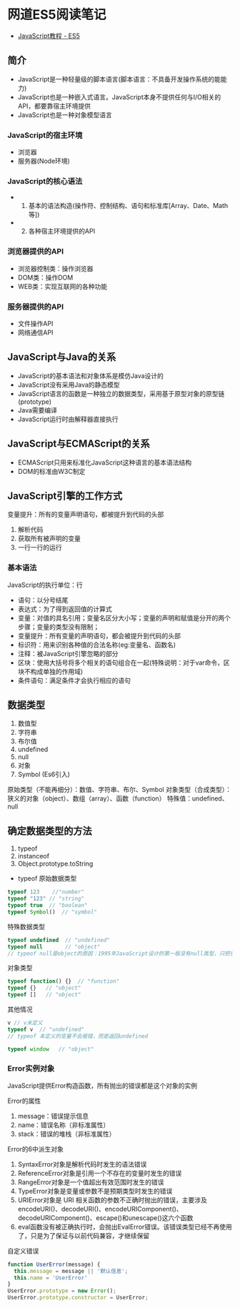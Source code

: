 # 网道ES5阅读笔记

- [JavaScript教程 - ES5](https://wangdoc.com/javascript/)

## 简介
- JavaScript是一种轻量级的脚本语言(脚本语言：不具备开发操作系统的能能力)
- JavaScript也是一种嵌入式语言。JavaScript本身不提供任何与I/O相关的API，都要靠宿主环境提供
- JavaScript也是一种对象模型语言

### JavaScript的宿主环境
- 浏览器
- 服务器(Node环境)

### JavaScript的核心语法
- 1. 基本的语法构造(操作符、控制结构、语句和标准库[Array、Date、Math等])
- 2. 各种宿主环境提供的API

### 浏览器提供的API
- 浏览器控制类：操作浏览器
- DOM类：操作DOM
- WEB类：实现互联网的各种功能
  
### 服务器提供的API
- 文件操作API
- 网络通信API

## JavaScript与Java的关系

- JavaScript的基本语法和对象体系是模仿Java设计的
- JavaScript没有采用Java的静态模型
- JavaScript语言的函数是一种独立的数据类型，采用基于原型对象的原型链(prototype)
- Java需要编译
- JavaScript运行时由解释器直接执行

## JavaScript与ECMAScript的关系
- ECMAScript只用来标准化JavaScript这种语言的基本语法结构
- DOM的标准由W3C制定

## JavaScript引擎的工作方式
变量提升：所有的变量声明语句，都被提升到代码的头部
1. 解析代码
2. 获取所有被声明的变量
3. 一行一行的运行
  
### 基本语法
JavaScript的执行单位：行
- 语句：以分号结尾
- 表达式：为了得到返回值的计算式
- 变量：对值的具名引用；变量名区分大小写；变量的声明和赋值是分开的两个步骤；变量的类型没有限制；
- 变量提升：所有变量的声明语句，都会被提升到代码的头部
- 标识符：用来识别各种值的合法名称(eg:变量名、函数名)
- 注释：被JavaScript引擎忽略的部分
- 区块：使用大括号将多个相关的语句组合在一起(特殊说明：对于var命令，区块不构成单独的作用域)
- 条件语句：满足条件才会执行相应的语句
  
## 数据类型
1. 数值型
2. 字符串
3. 布尔值
4. undefined
5. null
6. 对象
7. Symbol (Es6引入)

原始类型（不能再细分）：数值、字符串、布尔、Symbol
对象类型（合成类型）：狭义的对象（object）、数组（array）、函数（function）
特殊值：undefined、null

## 确定数据类型的方法
1. typeof
2. instanceof
3. Object.prototype.toString

- typeof
原始数据类型
```js
typeof 123    //"number"
typeof "123" // "string"
typeof true  // "boolean"
typeof Symbol()  // "symbol"
```
特殊数据类型
```js
typeof undefined  // "undefined"
typeof null       // "object"
// typeof null是object的原因：1995年JavaScript设计的第一版没有null类型，只把它当做object的一种特殊值。后来null独立出来作为一种单独的数据类型，但是为了兼容以前的代码，typeof null返回object就无法改变了
```
对象类型
```js
typeof function() {}  // "function"
typeof {}   // "object"
typeof []   // "object"
```
其他情况
```js
v // v未定义
typeof v  // "undefined"
// typeof 未定义的变量不会报错，而是返回undefined

typeof window   // "object"
```


### Error实例对象
JavaScript提供Error构造函数，所有抛出的错误都是这个对象的实例

Error的属性
1. message：错误提示信息
2. name：错误名称（非标准属性）
3. stack：错误的堆栈（非标准属性）

Error的6中派生对象
1. SyntaxError对象是解析代码时发生的语法错误
2. ReferenceError对象是引用一个不存在的变量时发生的错误
3. RangeError对象是一个值超出有效范围时发生的错误
4. TypeError对象是变量或参数不是预期类型时发生的错误
5. URIError对象是 URI 相关函数的参数不正确时抛出的错误，主要涉及encodeURI()、decodeURI()、encodeURIComponent()、decodeURIComponent()、escape()和unescape()这六个函数
6. eval函数没有被正确执行时，会抛出EvalError错误。该错误类型已经不再使用了，只是为了保证与以前代码兼容，才继续保留

自定义错误
```js
function UserError(message) {
  this.message = message || '默认信息';
  this.name = 'UserError'
}
UserError.prototype = new Error();
UserError.prototype.constructor = UserError;
```



